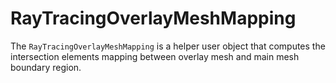 # RayTracingOverlayMeshMapping

The `RayTracingOverlayMeshMapping` is a helper user object that computes the intersection elements mapping between overlay mesh and main mesh boundary region.

